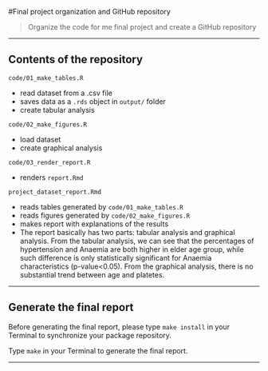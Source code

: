 #Final project organization and GitHub repository

> Organize the code for me final project and create a GitHub repository

------------------------------------------------------------------------

## Contents of the repository

`code/01_make_tables.R`

  - read dataset from a .csv file
  - saves data as a `.rds` object in `output/` folder
  - create tabular analysis

`code/02_make_figures.R`

  - load dataset
  - create graphical analysis


`code/03_render_report.R`

  - renders `report.Rmd`

`project_dataset_report.Rmd`

  - reads tables generated by `code/01_make_tables.R`
  - reads figures generated by `code/02_make_figures.R`
  - makes report with explanations of the results
  - The report basically has two parts: tabular analysis and graphical analysis. From the tabular analysis, we can see that the percentages of hypertension and Anaemia are both higher in elder age group, while such difference is only statistically significant for Anaemia characteristics (p-value<0.05). From the graphical analysis, there is no substantial trend between age and platetes.
  
------------------------------------------------------------------------  

## Generate the final report

Before generating the final report, please type `make install` in your Terminal to synchronize your package repository.

Type `make` in your Terminal to generate the final report.



------------------------------------------------------------------------  


